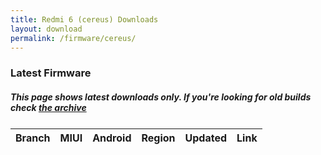 ```yaml
---
title: Redmi 6 (cereus) Downloads
layout: download
permalink: /firmware/cereus/
---
```


### Latest Firmware
##### This page shows latest downloads only. If you're looking for old builds check [the archive](/archive/firmware/cereus/)


<div class="table-responsive-md" style="margin-top: 25px;">
<table id="firmware" class="compact table table-striped table-hover table-sm">
    <thead class="thead-dark">
        <tr>
            <th>Branch</th>
            <th>MIUI</th>
            <th>Android</th>
            <th>Region</th>
            <th>Updated</th>
            <th>Link</th>
        </tr>
    </thead>
    <script>loadFirmwareDownloads('cereus', 'latest')</script>
</table>
</div>
